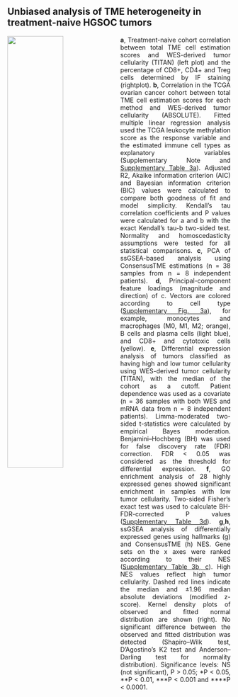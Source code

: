 ## Unbiased analysis of TME heterogeneity in treatment-naive HGSOC tumors

<img align="left" src="https://github.com/cansysbio/HGSOC_TME_Heterogeneity/blob/Figures/Figures/main/3/OVCT_Fig_m3.png" width="50%">

<p align="justify">
<strong>a</strong>, Treatment-naive cohort correlation between total TME cell estimation scores and WES-derived tumor cellularity (TITAN) (left plot) and the percentage of CD8+, CD4+ and Treg cells determined by IF staining (rightplot). <strong>b</strong>, Correlation in the TCGA ovarian cancer cohort between total TME cell estimation scores for each method and WES-derived tumor cellularity (ABSOLUTE). Fitted multiple linear regression analysis used the TCGA leukocyte methylation score as the response variable and the estimated immune cell types as explanatory variables (Supplementary Note and <a href="https://github.com/cansysbio/HGSOC_TME_Heterogeneity/tree/Tables/Tables/supplementary">Supplementary Table 3a</a>). Adjusted R2, Akaike information criterion (AIC) and Bayesian information criterion (BIC) values were calculated to compare both goodness of fit and model simplicity. Kendall’s tau correlation coefficients and P values were calculated for a and b with the exact Kendall’s tau-b two-sided test. Normality and homoscedasticity assumptions were tested for all statistical comparisons. <strong>c</strong>, PCA of ssGSEA-based analysis using ConsensusTME estimations (n = 38 samples from n = 8 independent patients). <strong>d</strong>, Principal-component feature loadings (magnitude and direction) of c. Vectors are colored according to cell type (<a href="https://github.com/cansysbio/HGSOC_TME_Heterogeneity/tree/Figures/Figures/supplementary/3">Supplementary Fig. 3a</a>), for example, monocytes and macrophages (M0, M1, M2; orange), B cells and plasma cells (light blue), and CD8+ and cytotoxic cells (yellow). <strong>e</strong>, Differential expression analysis of tumors classified as having high and low tumor cellularity using WES-derived tumor cellularity (TITAN), with the median of the cohort as a cutoff. Patient dependence was used as a covariate (n = 36 samples with both WES and mRNA data from n = 8 independent patients). Limma-moderated two-sided t-statistics were calculated by empirical Bayes moderation. Benjamini–Hochberg (BH) was used for false discovery rate (FDR) correction. FDR < 0.05 was considered as the threshold for differential expression. <strong>f</strong>, GO enrichment analysis of 28 highly expressed genes showed significant enrichment in samples with low tumor cellularity. Two-sided Fisher’s exact test was used to calculate BH-FDR-corrected P values (<a href="https://github.com/cansysbio/HGSOC_TME_Heterogeneity/tree/Tables/Tables/supplementary">Supplementary Table 3d</a>). <strong>g</strong>,<strong>h</strong>, ssGSEA analysis of differentially expressed genes using hallmarks (g) and ConsensusTME (h) NES. Gene sets on the x axes were ranked according to their NES (<a href="https://github.com/cansysbio/HGSOC_TME_Heterogeneity/tree/Tables/Tables/supplementary">Supplementary Table 3b, c</a>). High NES values reflect high tumor cellularity. Dashed red lines indicate the median and ±1.96 median absolute deviations (modified z-score). Kernel density plots of observed and fitted normal distribution are shown (right). No significant difference between the observed and fitted distribution was detected (Shapiro–Wilk test, D’Agostino’s K2 test and Anderson–Darling test for normality distribution). Significance levels: NS (not significant), P > 0.05; *P < 0.05, **P < 0.01, ***P < 0.001 and ****P <  0.0001.
</p>

